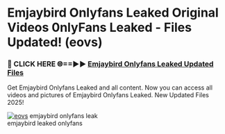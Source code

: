 # Emjaybird Onlyfans Leaked Original Videos 0nlyFans Leaked - Files Updated! (eovs)

<h3>🔴 CLICK HERE 🌐==►► <a href="https://tinyurl.com/2jnfzry5" rel="nofollow">Emjaybird Onlyfans Leaked Updated Files</a></h3>

Get Emjaybird Onlyfans Leaked and all content. Now you can access all videos and pictures of Emjaybird Onlyfans Leaked. New Updated Files 2025!

[![eovs](https://i.imgur.com/GyGTBgg.gif)](https://tinyurl.com/2jnfzry5)
emjaybird onlyfans leak<br>
emjaybird leaked onlyfans